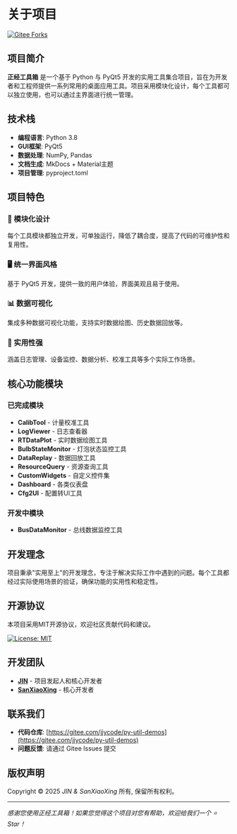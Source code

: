 
# 关于项目

[![Gitee Forks](https://img.shields.io/badge/gitee-forks-blue.svg)](https://gitee.com/jjycode/py-util-demos/members)

## 项目简介

**正经工具箱** 是一个基于 Python 与 PyQt5 开发的实用工具集合项目，旨在为开发者和工程师提供一系列常用的桌面应用工具。项目采用模块化设计，每个工具都可以独立使用，也可以通过主界面进行统一管理。

## 技术栈

- **编程语言**: Python 3.8
- **GUI框架**: PyQt5
- **数据处理**: NumPy, Pandas
- **文档生成**: MkDocs + Material主题
- **项目管理**: pyproject.toml

## 项目特色

### 🎯 模块化设计
每个工具模块都独立开发，可单独运行，降低了耦合度，提高了代码的可维护性和复用性。

### 🖥️ 统一界面风格
基于 PyQt5 开发，提供一致的用户体验，界面美观且易于使用。

### 📊 数据可视化
集成多种数据可视化功能，支持实时数据绘图、历史数据回放等。

### 🔧 实用性强
涵盖日志管理、设备监控、数据分析、校准工具等多个实际工作场景。

## 核心功能模块

### 已完成模块

- **CalibTool** - 计量校准工具
- **LogViewer** - 日志查看器
- **RTDataPlot** - 实时数据绘图工具
- **BulbStateMonitor** - 灯泡状态监控工具
- **DataReplay** - 数据回放工具
- **ResourceQuery** - 资源查询工具
- **CustomWidgets** - 自定义控件集
- **Dashboard** - 各类仪表盘
- **Cfg2UI** - 配置转UI工具

### 开发中模块

- **BusDataMonitor** - 总线数据监控工具

## 开发理念

项目秉承"实用至上"的开发理念，专注于解决实际工作中遇到的问题。每个工具都经过实际使用场景的验证，确保功能的实用性和稳定性。

## 开源协议

本项目采用MIT开源协议，欢迎社区贡献代码和建议。

[![License: MIT](https://img.shields.io/badge/License-MIT-yellow.svg)](https://opensource.org/licenses/MIT)

## 开发团队

- **[JIN](https://gitee.com/jjycode)** - 项目发起人和核心开发者
- **[SanXiaoXing](https://github.com/SanXiaoXing)** - 核心开发者

## 联系我们

- **代码仓库**: [https://gitee.com/jjycode/py-util-demos](https://gitee.com/jjycode/py-util-demos)
- **问题反馈**: 请通过 Gitee Issues 提交

## 版权声明

Copyright © 2025 *JIN & SanXiaoXing* 所有, 保留所有权利。

---

*感谢您使用正经工具箱！如果您觉得这个项目对您有帮助，欢迎给我们一个 ⭐ Star！*